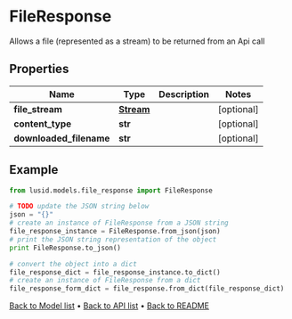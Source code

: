 # FileResponse

Allows a file (represented as a stream) to be returned from an Api call

## Properties
Name | Type | Description | Notes
------------ | ------------- | ------------- | -------------
**file_stream** | [**Stream**](Stream.md) |  | [optional] 
**content_type** | **str** |  | [optional] 
**downloaded_filename** | **str** |  | [optional] 

## Example

```python
from lusid.models.file_response import FileResponse

# TODO update the JSON string below
json = "{}"
# create an instance of FileResponse from a JSON string
file_response_instance = FileResponse.from_json(json)
# print the JSON string representation of the object
print FileResponse.to_json()

# convert the object into a dict
file_response_dict = file_response_instance.to_dict()
# create an instance of FileResponse from a dict
file_response_form_dict = file_response.from_dict(file_response_dict)
```
[Back to Model list](../README.md#documentation-for-models) &#8226; [Back to API list](../README.md#documentation-for-api-endpoints) &#8226; [Back to README](../README.md)


